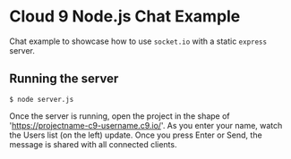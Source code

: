 # Cloud 9 Node.js Chat Example

Chat example to showcase how to use `socket.io` with a static `express` server.

## Running the server

    $ node server.js

Once the server is running, open the project in the shape of 'https://projectname-c9-username.c9.io/'. As you enter your name, watch the Users list (on the left) update. Once you press Enter or Send, the message is shared with all connected clients.
